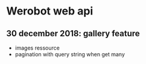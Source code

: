 # Werobot web api

## 30 december 2018: gallery feature

- images ressource
- pagination with query string when get many
